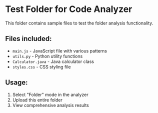 # Test Folder for Code Analyzer

This folder contains sample files to test the folder analysis functionality.

## Files included:
- `main.js` - JavaScript file with various patterns
- `utils.py` - Python utility functions
- `Calculator.java` - Java calculator class
- `styles.css` - CSS styling file

## Usage:
1. Select "Folder" mode in the analyzer
2. Upload this entire folder
3. View comprehensive analysis results 